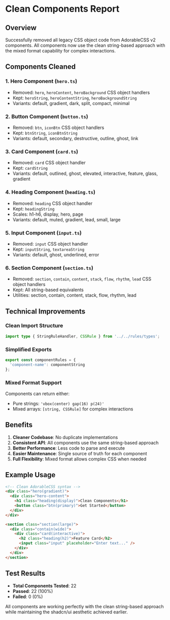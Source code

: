 # Clean Components Report

## Overview
Successfully removed all legacy CSS object code from AdorableCSS v2 components. All components now use the clean string-based approach with the mixed format capability for complex interactions.

## Components Cleaned

### 1. **Hero Component** (`hero.ts`)
- Removed: `hero`, `heroContent`, `heroBackground` CSS object handlers
- Kept: `heroString`, `heroContentString`, `heroBackgroundString`
- Variants: default, gradient, dark, split, compact, minimal

### 2. **Button Component** (`button.ts`)
- Removed: `btn`, `iconBtn` CSS object handlers
- Kept: `btnString`, `iconBtnString`
- Variants: default, secondary, destructive, outline, ghost, link

### 3. **Card Component** (`card.ts`)
- Removed: `card` CSS object handler
- Kept: `cardString`
- Variants: default, outlined, ghost, elevated, interactive, feature, glass, gradient

### 4. **Heading Component** (`heading.ts`)
- Removed: `heading` CSS object handler
- Kept: `headingString`
- Scales: h1-h6, display, hero, page
- Variants: default, muted, gradient, lead, small, large

### 5. **Input Component** (`input.ts`)
- Removed: `input` CSS object handler
- Kept: `inputString`, `textareaString`
- Variants: default, ghost, underlined, error

### 6. **Section Component** (`section.ts`)
- Removed: `section`, `contain`, `content`, `stack`, `flow`, `rhythm`, `lead` CSS object handlers
- Kept: All string-based equivalents
- Utilities: section, contain, content, stack, flow, rhythm, lead

## Technical Improvements

### Clean Import Structure
```typescript
import type { StringRuleHandler, CSSRule } from '../../rules/types';
```

### Simplified Exports
```typescript
export const componentRules = {
  'component-name': componentString
};
```

### Mixed Format Support
Components can return either:
- Pure strings: `'vbox(center) gap(16) p(24)'`
- Mixed arrays: `[string, CSSRule]` for complex interactions

## Benefits

1. **Cleaner Codebase**: No duplicate implementations
2. **Consistent API**: All components use the same string-based approach
3. **Better Performance**: Less code to parse and execute
4. **Easier Maintenance**: Single source of truth for each component
5. **Full Flexibility**: Mixed format allows complex CSS when needed

## Example Usage

```html
<!-- Clean AdorableCSS syntax -->
<div class="hero(gradient)">
  <div class="hero-content">
    <h1 class="heading(display)">Clean Components</h1>
    <button class="btn(primary)">Get Started</button>
  </div>
</div>

<section class="section(large)">
  <div class="contain(wide)">
    <div class="card(interactive)">
      <h2 class="heading(h2)">Feature Card</h2>
      <input class="input" placeholder="Enter text..." />
    </div>
  </div>
</section>
```

## Test Results
- **Total Components Tested**: 22
- **Passed**: 22 (100%)
- **Failed**: 0 (0%)

All components are working perfectly with the clean string-based approach while maintaining the shadcn/ui aesthetic achieved earlier.